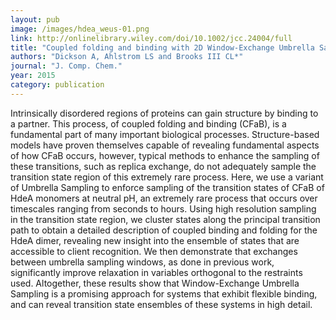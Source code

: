 ```yaml
---
layout: pub
image: /images/hdea_weus-01.png
link: http://onlinelibrary.wiley.com/doi/10.1002/jcc.24004/full
title: "Coupled folding and binding with 2D Window-Exchange Umbrella Sampling"
authors: "Dickson A, Ahlstrom LS and Brooks III CL*"
journal: "J. Comp. Chem."
year: 2015
category: publication
---
```


Intrinsically disordered regions of proteins can gain structure by binding to a partner. This process, of coupled folding and binding (CFaB), is a fundamental part of many important biological processes. Structure-based models have proven themselves capable of revealing fundamental aspects of how CFaB occurs, however, typical methods to enhance the sampling of these transitions, such as replica exchange, do not adequately sample the transition state region of this extremely rare process. Here, we use a variant of Umbrella Sampling to enforce sampling of the transition states of CFaB of HdeA monomers at neutral pH, an extremely rare process that occurs over timescales ranging from seconds to hours. Using high resolution sampling in the transition state region, we cluster states along the principal transition path to obtain a detailed description of coupled binding and folding for the HdeA dimer, revealing new insight into the ensemble of states that are accessible to client recognition. We then demonstrate that exchanges between umbrella sampling windows, as done in previous work, significantly improve relaxation in variables orthogonal to the restraints used. Altogether, these results show that Window-Exchange Umbrella Sampling is a promising approach for systems that exhibit flexible binding, and can reveal transition state ensembles of these systems in high detail.

